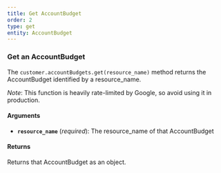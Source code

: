 ```yaml
---
title: Get AccountBudget
order: 2
type: get
entity: AccountBudget
---
```


### Get an AccountBudget

The `customer.accountBudgets.get(resource_name)` method returns the AccountBudget identified by a resource_name.

_Note_: This function is heavily rate-limited by Google, so avoid using it in production.

#### Arguments

- **`resource_name`** (_required_): The resource_name of that AccountBudget

#### Returns

Returns that AccountBudget as an object.
